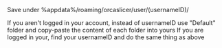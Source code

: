 Save under %appdata%/roaming/orcaslicer/user/(usernameID)/

If you aren't logged in your account, instead of usernameID use "Default" folder and copy-paste the content of each folder into yours
If you are logged in your, find your usernameID and do the same thing as above